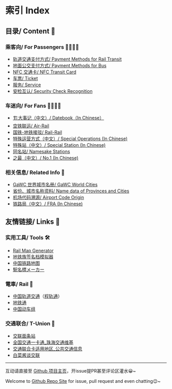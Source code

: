 # 索引 Index 

## 目录/ Content 📖

### 乘客向/ For Passengers 👨‍🚀👩‍🚀
- [轨道交通支付方式/ Payment Methods for Rail Transit](https://ivysauro.github.io/CNRT/data/Pay)
- [地面公交支付方式/ Payment Methods for Bus](https://ivysauro.github.io/CNRT/data/BusPay)
- [NFC 交通卡/ NFC Transit Card](https://ivysauro.github.io/CNRT/data/NFC)
- [车票/ Ticket](https://ivysauro.github.io/CNRT/data/Ticket)
- [服务/ Service](https://ivysauro.github.io/CNRT/data/Service)
- [安检互认/ Security Check Recognition](https://ivysauro.github.io/CNRT/data/SecuCk)

### 车迷向/ For Fans 🕵️‍♂️🕵️‍♀️
- [🏗大事记（中文）/ Datebook（In Chinese）](https://ivysauro.github.io/CNRT/data/Datebook)
- [空铁联运/ Air-Rail](https://ivysauro.github.io/CNRT/data/Air-Rail)
- [国铁-地铁接驳/ Rail-Rail](https://ivysauro.github.io/CNRT/data/Rail-Rail)
- [特殊运营方式（中文）/ Special Operations (In Chinese)](https://ivysauro.github.io/CNRT/data/SpOp)
- [特殊站（中文）/ Special Station (In Chinese)](https://ivysauro.github.io/CNRT/data/SpSta)
- [同名站/ Namesake Stations](https://ivysauro.github.io/CNRT/data/Namesake)
- [之最（中文）/ No.1 (In Chinese)](https://ivysauro.github.io/CNRT/data/zui)

### 相关信息/ Related Info 🧷
- [GaWC 世界城市名册/ GaWC World Cities](https://ivysauro.github.io/CNRT/data/GaWC)
- [省份、城市名称资料/ Name data of Provinces and Cities](https://ivysauro.github.io/CNRT/data/Name)
- [机场代码溯源/ Airport Code Origin](https://ivysauro.github.io/CNRT/data/Airport)
- [铁路局（中文）/ FRA (In Chinese)](https://ivysauro.github.io/CNRT/data/FRA)

## 友情链接/ Links 🔗

### 实用工具/ Tools 🛠
- [Rail Map Generator](https://wongchito.github.io/RailMapGenerator/)
- [地铁族签名档模拟器](https://imisty.github.io/Metro-Simulator/dist/index.html)
- [中国铁路地图](http://cnrail.geogv.org/zhcn/?useMapboxGl=true)
- [駅名標メーカー](http://aniani.me/station/)

### 電車/ Rail 🚃
- [中国轨道交通](https://urbanrail.china-emu.cn/)（[程轨通](https://mcmcrt.china-emu.cn/)）
- [地铁通](http://www.metroman.cn/)
- [中国动车组](https://www.china-emu.cn/)

### 交通联合/ T-Union 🤝
- [交联面条站](https://www.tunionfans.com/)
- [全国交通一卡通_珠海交通维基](http://w.zhbus.org/index.php?title=全国交通一卡通)
- [交通联合卡适用地区_公共交通信息](https://ipt.kopisee.com/canton/zh-cn/t-union)
- [白菜酱谈交联](http://supershinetalkabouttu.mysxl.cn/)

---

互动请直接至 [Github 项目主页](https://github.com/Ivysauro/CNRT)，开issue提PR甚至评论区灌水😀~

Welcome to [Github Repo Site](https://github.com/Ivysauro/CNRT) for issue, pull request and even chatting😉~
